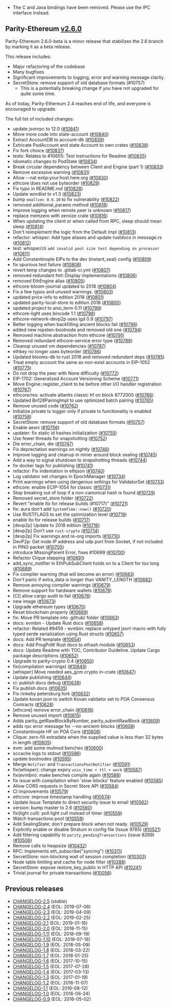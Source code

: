 * The C and Java bindings have been removed.  Please use the IPC interface instead.

## Parity-Ethereum [v2.6.0](https://github.com/paritytech/parity-ethereum/releases/tag/v2.6.0)

Parity-Ethereum 2.6.0-beta is a minor release that stabilizes the 2.6 branch by
marking it as a beta release.

This release includes:
  * Major refactoring of the codebase
  * Many bugfixes
  * Significant improvements to logging, error and warning message clarity.
  * SecretStore: remove support of old database formats (#10757)
      * This is a potentially breaking change if you have not upgraded for
          quite some time.

 As of today, Parity-Ethereum 2.4 reaches end of life, and everyone is
 encouraged to upgrade.

The full list of included changes:
* update jsonrpc to 12.0 ([#10841](https://github.com/paritytech/parity-ethereum/pull/10841))
* Move more code into state-account ([#10840](https://github.com/paritytech/parity-ethereum/pull/10840))
* Extract AccountDB to account-db ([#10839](https://github.com/paritytech/parity-ethereum/pull/10839))
* Extricate PodAccount and state Account to own crates ([#10838](https://github.com/paritytech/parity-ethereum/pull/10838))
* Fix fork choice ([#10837](https://github.com/paritytech/parity-ethereum/pull/10837))
* tests: Relates to #10655: Test instructions for Readme ([#10835](https://github.com/paritytech/parity-ethereum/pull/10835))
* idiomatic changes to PodState ([#10834](https://github.com/paritytech/parity-ethereum/pull/10834))
* Break circular dependency between Client and Engine (part 1) ([#10833](https://github.com/paritytech/parity-ethereum/pull/10833))
* Remove excessive warning ([#10831](https://github.com/paritytech/parity-ethereum/pull/10831))
* Allow --nat extip:your.host.here.org ([#10830](https://github.com/paritytech/parity-ethereum/pull/10830))
* ethcore does not use byteorder ([#10829](https://github.com/paritytech/parity-ethereum/pull/10829))
* Fix typo in README.md ([#10828](https://github.com/paritytech/parity-ethereum/pull/10828))
* Update wordlist to v1.3 ([#10823](https://github.com/paritytech/parity-ethereum/pull/10823))
* bump `smallvec 0.6.10` to fix vulnerability ([#10822](https://github.com/paritytech/parity-ethereum/pull/10822))
* removed additional_params method ([#10818](https://github.com/paritytech/parity-ethereum/pull/10818))
* Improve logging when remote peer is unknown ([#10817](https://github.com/paritytech/parity-ethereum/pull/10817))
* replace memzero with zeroize crate ([#10816](https://github.com/paritytech/parity-ethereum/pull/10816))
* When updating the client or when called from RPC, sleep should mean sleep ([#10814](https://github.com/paritytech/parity-ethereum/pull/10814))
* Don't reimplement the logic from the Default impl ([#10813](https://github.com/paritytech/parity-ethereum/pull/10813))
* refactor: whisper: Add type aliases and update rustdocs in message.rs ([#10812](https://github.com/paritytech/parity-ethereum/pull/10812))
* test: whisper/cli `add invalid pool size test depending on processor` ([#10811](https://github.com/paritytech/parity-ethereum/pull/10811))
* Add Constantinople EIPs to the dev (instant_seal) config ([#10809](https://github.com/paritytech/parity-ethereum/pull/10809))
* fix spurious test failure ([#10808](https://github.com/paritytech/parity-ethereum/pull/10808))
* revert temp changes to .gitlab-ci.yml ([#10807](https://github.com/paritytech/parity-ethereum/pull/10807))
* removed redundant fmt::Display implementations ([#10806](https://github.com/paritytech/parity-ethereum/pull/10806))
* removed EthEngine alias ([#10805](https://github.com/paritytech/parity-ethereum/pull/10805))
* ethcore-bloom-journal updated to 2018 ([#10804](https://github.com/paritytech/parity-ethereum/pull/10804))
* Fix a few typos and unused warnings. ([#10803](https://github.com/paritytech/parity-ethereum/pull/10803))
* updated price-info to edition 2018 ([#10801](https://github.com/paritytech/parity-ethereum/pull/10801))
* updated parity-local-store to edition 2018 ([#10800](https://github.com/paritytech/parity-ethereum/pull/10800))
* updated project to ansi_term 0.11 ([#10799](https://github.com/paritytech/parity-ethereum/pull/10799))
* ethcore-light uses bincode 1.1 ([#10798](https://github.com/paritytech/parity-ethereum/pull/10798))
* ethcore-network-devp2p uses igd 0.9 ([#10797](https://github.com/paritytech/parity-ethereum/pull/10797))
* Better logging when backfilling ancient blocks fail ([#10796](https://github.com/paritytech/parity-ethereum/pull/10796))
* added new ropsten-bootnode and removed old one ([#10794](https://github.com/paritytech/parity-ethereum/pull/10794))
* Removed machine abstraction from ethcore ([#10791](https://github.com/paritytech/parity-ethereum/pull/10791))
* Removed redundant ethcore-service error type ([#10788](https://github.com/paritytech/parity-ethereum/pull/10788))
* Cleanup unused vm dependencies ([#10787](https://github.com/paritytech/parity-ethereum/pull/10787))
* ethkey no longer uses byteorder ([#10786](https://github.com/paritytech/parity-ethereum/pull/10786))
* Updated blooms-db to rust 2018 and removed redundant deps ([#10785](https://github.com/paritytech/parity-ethereum/pull/10785))
* Treat empty account the same as non-exist accounts in EIP-1052 ([#10775](https://github.com/paritytech/parity-ethereum/pull/10775))
* Do not drop the peer with None difficulty ([#10772](https://github.com/paritytech/parity-ethereum/pull/10772))
* EIP-1702: Generalized Account Versioning Scheme ([#10771](https://github.com/paritytech/parity-ethereum/pull/10771))
* Move Engine::register_client to be before other I/O handler registration ([#10767](https://github.com/paritytech/parity-ethereum/pull/10767))
* ethcore/res: activate atlantis classic hf on block 8772000 ([#10766](https://github.com/paritytech/parity-ethereum/pull/10766))
* Updated Bn128PairingImpl to use optimized batch pairing  ([#10765](https://github.com/paritytech/parity-ethereum/pull/10765))
* Remove unused code ([#10762](https://github.com/paritytech/parity-ethereum/pull/10762))
* Initialize private tx logger only if private tx functionality is enabled ([#10758](https://github.com/paritytech/parity-ethereum/pull/10758))
* SecretStore: remove support of old database formats ([#10757](https://github.com/paritytech/parity-ethereum/pull/10757))
* Enable aesni ([#10756](https://github.com/paritytech/parity-ethereum/pull/10756))
* updater: fix static id hashes initialization ([#10755](https://github.com/paritytech/parity-ethereum/pull/10755))
* Use fewer threads for snapshotting ([#10752](https://github.com/paritytech/parity-ethereum/pull/10752))
* Die error_chain, die ([#10747](https://github.com/paritytech/parity-ethereum/pull/10747))
* Fix deprectation warnings on nightly ([#10746](https://github.com/paritytech/parity-ethereum/pull/10746))
* Improve logging and cleanup in miner around block sealing ([#10745](https://github.com/paritytech/parity-ethereum/pull/10745))
* Add a way to signal shutdown to snapshotting threads ([#10744](https://github.com/paritytech/parity-ethereum/pull/10744))
* fix docker tags for publishing ([#10741](https://github.com/paritytech/parity-ethereum/pull/10741))
* refactor: Fix indentation in ethjson ([#10740](https://github.com/paritytech/parity-ethereum/pull/10740))
* Log validator set changes in EpochManager ([#10734](https://github.com/paritytech/parity-ethereum/pull/10734))
* Print warnings when using dangerous settings for ValidatorSet ([#10733](https://github.com/paritytech/parity-ethereum/pull/10733))
* ethcore: enable ECIP-1054 for classic ([#10731](https://github.com/paritytech/parity-ethereum/pull/10731))
* Stop breaking out of loop if a non-canonical hash is found ([#10729](https://github.com/paritytech/parity-ethereum/pull/10729))
* Removed secret_store folder ([#10722](https://github.com/paritytech/parity-ethereum/pull/10722))
* Revert "enable lto for release builds (#10717)" ([#10721](https://github.com/paritytech/parity-ethereum/pull/10721))
* fix: aura don't add `SystemTime::now()` ([#10720](https://github.com/paritytech/parity-ethereum/pull/10720))
* Use RUSTFLAGS to set the optimization level ([#10719](https://github.com/paritytech/parity-ethereum/pull/10719))
* enable lto for release builds ([#10717](https://github.com/paritytech/parity-ethereum/pull/10717))
* [devp2p] Update to 2018 edition ([#10716](https://github.com/paritytech/parity-ethereum/pull/10716))
* [devp2p] Don't use `rust-crypto` ([#10714](https://github.com/paritytech/parity-ethereum/pull/10714))
* [devp2p] Fix warnings and re-org imports ([#10710](https://github.com/paritytech/parity-ethereum/pull/10710))
* DevP2p: Get node IP address and udp port from Socket, if not included in PING packet ([#10705](https://github.com/paritytech/parity-ethereum/pull/10705))
* introduce MissingParent Error, fixes #10699 ([#10700](https://github.com/paritytech/parity-ethereum/pull/10700))
* Refactor Clique stepping ([#10691](https://github.com/paritytech/parity-ethereum/pull/10691))
* add_sync_notifier in EthPubSubClient holds on to a Client for too long ([#10689](https://github.com/paritytech/parity-ethereum/pull/10689))
* Fix compiler warning (that will become an error) ([#10683](https://github.com/paritytech/parity-ethereum/pull/10683))
* Don't panic if extra_data is longer than VANITY_LENGTH ([#10682](https://github.com/paritytech/parity-ethereum/pull/10682))
* Remove annoying compiler warnings ([#10679](https://github.com/paritytech/parity-ethereum/pull/10679))
* Remove support for hardware wallets ([#10678](https://github.com/paritytech/parity-ethereum/pull/10678))
* [CI] allow cargo audit to fail ([#10676](https://github.com/paritytech/parity-ethereum/pull/10676))
* new image ([#10673](https://github.com/paritytech/parity-ethereum/pull/10673))
* Upgrade ethereum types ([#10670](https://github.com/paritytech/parity-ethereum/pull/10670))
* Reset blockchain properly ([#10669](https://github.com/paritytech/parity-ethereum/pull/10669))
* fix: Move PR template into .github/ folder ([#10663](https://github.com/paritytech/parity-ethereum/pull/10663))
* docs: evmbin - Update Rust docs ([#10658](https://github.com/paritytech/parity-ethereum/pull/10658))
* refactor: Related #9459 - evmbin: replace untyped json! macro with fully typed serde serialization using Rust structs ([#10657](https://github.com/paritytech/parity-ethereum/pull/10657))
* docs: Add PR template ([#10654](https://github.com/paritytech/parity-ethereum/pull/10654))
* docs: Add ProgPoW Rust docs to ethash module ([#10653](https://github.com/paritytech/parity-ethereum/pull/10653))
* docs: Update Readme with TOC, Contributor Guideline. Update Cargo package descriptions ([#10652](https://github.com/paritytech/parity-ethereum/pull/10652))
* Upgrade to parity-crypto 0.4 ([#10650](https://github.com/paritytech/parity-ethereum/pull/10650))
* fix(compilation warnings) ([#10649](https://github.com/paritytech/parity-ethereum/pull/10649))
* [whisper] Move needed aes_gcm crypto in-crate ([#10647](https://github.com/paritytech/parity-ethereum/pull/10647))
* Update publishing ([#10644](https://github.com/paritytech/parity-ethereum/pull/10644))
* ci: publish docs debug ([#10638](https://github.com/paritytech/parity-ethereum/pull/10638))
* Fix publish docs ([#10635](https://github.com/paritytech/parity-ethereum/pull/10635))
* Fix rinkeby petersburg fork ([#10632](https://github.com/paritytech/parity-ethereum/pull/10632))
* Update kovan.json to switch Kovan validator set to POA Consensus Contracts ([#10628](https://github.com/paritytech/parity-ethereum/pull/10628))
* [ethcore] remove error_chain ([#10616](https://github.com/paritytech/parity-ethereum/pull/10616))
* Remove unused import ([#10615](https://github.com/paritytech/parity-ethereum/pull/10615))
* Adds parity_getRawBlockByNumber, parity_submitRawBlock ([#10609](https://github.com/paritytech/parity-ethereum/pull/10609))
* adds rpc error message for --no-ancient-blocks ([#10608](https://github.com/paritytech/parity-ethereum/pull/10608))
* Constantinople HF on POA Core ([#10606](https://github.com/paritytech/parity-ethereum/pull/10606))
* Clique: zero-fill extradata when the supplied value is less than 32 bytes in length ([#10605](https://github.com/paritytech/parity-ethereum/pull/10605))
* evm: add some mulmod benches ([#10600](https://github.com/paritytech/parity-ethereum/pull/10600))
* sccache logs to stdout ([#10596](https://github.com/paritytech/parity-ethereum/pull/10596))
* update bootnodes ([#10595](https://github.com/paritytech/parity-ethereum/pull/10595))
* Merge `Notifier` and `TransactionsPoolNotifier` ([#10591](https://github.com/paritytech/parity-ethereum/pull/10591))
* fix(whisper): change expiry `unix_time + ttl + work` ([#10587](https://github.com/paritytech/parity-ethereum/pull/10587))
* fix(evmbin): make benches compile again ([#10586](https://github.com/paritytech/parity-ethereum/pull/10586))
* fix issue with compilation when 'slow-blocks' feature enabled ([#10585](https://github.com/paritytech/parity-ethereum/pull/10585))
* Allow CORS requests in Secret Store API ([#10584](https://github.com/paritytech/parity-ethereum/pull/10584))
* CI improvements ([#10579](https://github.com/paritytech/parity-ethereum/pull/10579))
* ethcore: improve timestamp handling ([#10574](https://github.com/paritytech/parity-ethereum/pull/10574))
* Update Issue Template to direct security issue to email ([#10562](https://github.com/paritytech/parity-ethereum/pull/10562))
* version: bump master to 2.6 ([#10560](https://github.com/paritytech/parity-ethereum/pull/10560))
* fix(light cull): poll light cull instead of timer ([#10559](https://github.com/paritytech/parity-ethereum/pull/10559))
* Watch transactions pool ([#10558](https://github.com/paritytech/parity-ethereum/pull/10558))
* Add SealingState; don't prepare block when not ready. ([#10529](https://github.com/paritytech/parity-ethereum/pull/10529))
* Explicitly enable or disable Stratum in config file (Issue 9785) ([#10521](https://github.com/paritytech/parity-ethereum/pull/10521))
* Add filtering capability to `parity_pendingTransactions` (issue 8269) ([#10506](https://github.com/paritytech/parity-ethereum/pull/10506))
* Remove calls to heapsize ([#10432](https://github.com/paritytech/parity-ethereum/pull/10432))
* RPC: Implements eth_subscribe("syncing") ([#10311](https://github.com/paritytech/parity-ethereum/pull/10311))
* SecretStore: non-blocking wait of session completion ([#10303](https://github.com/paritytech/parity-ethereum/pull/10303))
* Node table limiting and cache for node filter ([#10288](https://github.com/paritytech/parity-ethereum/pull/10288))
* SecretStore: expose restore_key_public in HTTP API ([#10241](https://github.com/paritytech/parity-ethereum/pull/10241))
* Trivial journal for private transactions ([#10056](https://github.com/paritytech/parity-ethereum/pull/10056))

## Previous releases

- [CHANGELOG-2.5](docs/CHANGELOG-2.5.md) (_stable_)
- [CHANGELOG-2.4](docs/CHANGELOG-2.4.md) (EOL: 2019-07-08)
- [CHANGELOG-2.3](docs/CHANGELOG-2.3.md) (EOL: 2019-04-09)
- [CHANGELOG-2.2](docs/CHANGELOG-2.2.md) (EOL: 2019-02-25)
- [CHANGELOG-2.1](docs/CHANGELOG-2.1.md) (EOL: 2019-01-16)
- [CHANGELOG-2.0](docs/CHANGELOG-2.0.md) (EOL: 2018-11-15)
- [CHANGELOG-1.11](docs/CHANGELOG-1.11.md) (EOL: 2018-09-19)
- [CHANGELOG-1.10](docs/CHANGELOG-1.10.md) (EOL: 2018-07-18)
- [CHANGELOG-1.9](docs/CHANGELOG-1.9.md) (EOL: 2018-05-09)
- [CHANGELOG-1.8](docs/CHANGELOG-1.8.md) (EOL: 2018-03-22)
- [CHANGELOG-1.7](docs/CHANGELOG-1.7.md) (EOL: 2018-01-25)
- [CHANGELOG-1.6](docs/CHANGELOG-1.6.md) (EOL: 2017-10-15)
- [CHANGELOG-1.5](docs/CHANGELOG-1.5.md) (EOL: 2017-07-28)
- [CHANGELOG-1.4](docs/CHANGELOG-1.4.md) (EOL: 2017-03-13)
- [CHANGELOG-1.3](docs/CHANGELOG-1.3.md) (EOL: 2017-01-19)
- [CHANGELOG-1.2](docs/CHANGELOG-1.2.md) (EOL: 2016-11-07)
- [CHANGELOG-1.1](docs/CHANGELOG-1.1.md) (EOL: 2016-08-12)
- [CHANGELOG-1.0](docs/CHANGELOG-1.0.md) (EOL: 2016-06-24)
- [CHANGELOG-0.9](docs/CHANGELOG-0.9.md) (EOL: 2016-05-02)
